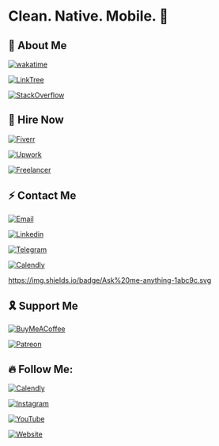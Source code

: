 # Clean. Native. Mobile. 📲

## 🥸 About Me

<!-- ### What should I write here? DM me. 🤔 -->


[![wakatime](https://wakatime.com/badge/user/6373ce6f-f6f3-415b-bdb1-eb265dc97e32.svg?style=for-the-badge)](https://wakatime.com/@6373ce6f-f6f3-415b-bdb1-eb265dc97e32)

[![LinkTree](https://img.shields.io/badge/linktree-0C9D00?style=for-the-badge&logo=linktree&logoColor=white)](https://linktr.ee/bekroz)

[![StackOverflow](https://img.shields.io/badge/Stack%20Overflow-F58025?style=for-the-badge&logo=Stack%20Overflow&logoColor=white)](https://stackoverflow.com/users/15234056/bek-roz)


<!-- ## 📲 Check Out My Apps


[![App Store](https://img.shields.io/badge/App_Store-0D96F6?style=for-the-badge&logo=app-store&logoColor=white)](https://apps.apple.com/us/developer/bekroz)

[![Google Play](https://img.shields.io/badge/Google_Play-414141?style=for-the-badge&logo=google-play&logoColor=white)](https://play.google.com/store/apps/developer?id=bekroz) -->


## 🤝 Hire Now

[![Fiverr](https://img.shields.io/badge/fiverr-1DBF73?style=for-the-badge&logo=fiverr&logoColor=white)](https://www.fiverr.com/bekroz)

[![Upwork](https://img.shields.io/badge/UpWork-6FDA44?style=for-the-badge&logo=Upwork&logoColor=white)](https://www.upwork.com/freelancers/bekroz)

[![Freelancer](https://img.shields.io/badge/Freelancer-29B2FE?style=for-the-badge&logo=Freelancer&logoColor=white)](https://www.freelancer.com/u/bekroz)
 
 
## ⚡️ Contact Me 


[![Email](https://img.shields.io/badge/ProtonMail-8B89CC?style=for-the-badge&logo=protonmail&logoColor=white)](mailto:bek@bekroz.com?subject=Project%20Discussion&body=Hello,%20Bek!%0A%0AI'd%20like%20to%20offer%20collaboration%20on%20my%20project.%20%0A%0ABest%20regards%2C)

[![Linkedin](https://img.shields.io/badge/LinkedIn-0077B5?style=for-the-badge&logo=linkedin&logoColor=white)](https://www.linkedin.com/in/bekroz)


[![Telegram](https://img.shields.io/badge/Telegram-2CA5E0?style=for-the-badge&logo=telegram&logoColor=white)](https://t.me/bekroz_me/%3Cthread_id%3E/%3Cid%3E?single&comment=%3Cmessage_id%3E&t=%3Cmedia_timestamp%3E)

[![Calendly](https://img.shields.io/badge/Calendly-0080FF?style=for-the-badge&logo=calendly&logoColor=white)](https://calendly.com/bekroz)

https://img.shields.io/badge/Ask%20me-anything-1abc9c.svg


## 🎗️ Support Me

[![BuyMeACoffee](https://img.shields.io/badge/Buy_Me_A_Coffee-FFDD00?style=for-the-badge&logo=buy-me-a-coffee&logoColor=black)](https://www.buymeacoffee.com/bekroz)

[![Patreon](https://img.shields.io/badge/Patreon-F96854?style=for-the-badge&logo=patreon&logoColor=white)](https://www.patreon.com/bekroz)


## 🔥 Follow Me: 

[![Calendly](https://img.shields.io/badge/Twitter-000?style=for-the-badge&logo=x&logoColor=white)](https://x.com/bek_roz)

[![Instagram](https://img.shields.io/badge/Instagram-E4405F?style=for-the-badge&logo=instagram&logoColor=white)](https://instagram.com/senior.tips)

[![YouTube](https://img.shields.io/badge/YouTube-FF0000?style=for-the-badge&logo=youtube&logoColor=white)](https://youtube.com/@bekroz)

[![Website](https://img.shields.io/badge/website-000000?style=for-the-badge&logo=About.me&logoColor=white)](https://bekroz.com)

